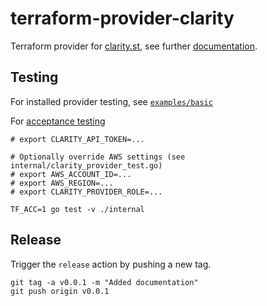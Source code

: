 # terraform-provider-clarity

Terraform provider for [clarity.st](https://clarity.st), see further [documentation](https://docs.clarity.st).


## Testing

For installed provider testing, see [`examples/basic`](examples/basic/README.md)

For [acceptance testing](https://www.terraform.io/plugin/sdkv2/testing/acceptance-tests)

```
# export CLARITY_API_TOKEN=...

# Optionally override AWS settings (see internal/clarity_provider_test.go)
# export AWS_ACCOUNT_ID=...
# export AWS_REGION=...
# export CLARITY_PROVIDER_ROLE=...

TF_ACC=1 go test -v ./internal
```


## Release

Trigger the `release` action by pushing a new tag.

```
git tag -a v0.0.1 -m "Added documentation"
git push origin v0.0.1
```

